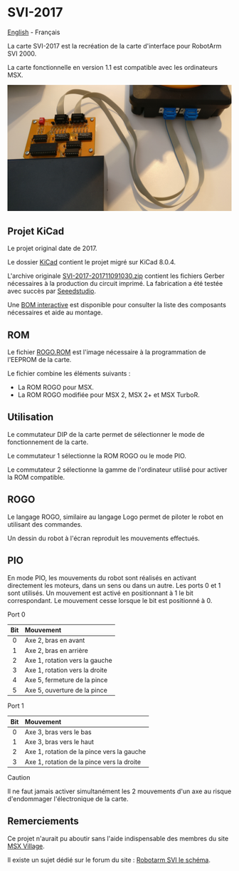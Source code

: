 # SVI-2017

[English](README.md) - Français

La carte SVI-2017 est la recréation de la carte d'interface pour RobotArm SVI 2000.

La carte fonctionnelle en version 1.1 est compatible avec les ordinateurs MSX.

![SVI-2017](docs/img/SVI-2017-20171211-105227.jpg)

## Projet KiCad

Le projet original date de 2017.

Le dossier [KiCad](KiCad/) contient le projet migré sur KiCad 8.0.4.

L'archive originale [SVI-2017-201711091030.zip](https://github.com/patricklaf/SVI-2017/raw/main/KiCad/Gerber/SVI-2017-201711091030.zip) contient les fichiers Gerber nécessaires à la production du circuit imprimé. La fabrication a été testée avec succès par [Seeedstudio](https://www.seeedstudio.com/fusion_pcb.html).

Une [BOM interactive](https://patricklaf.github.io/SVI-2017/bom.html) est disponible pour consulter la liste des composants nécessaires et aide au montage.

## ROM

Le fichier [ROGO.ROM](ROM/ROGO.ROM) est l'image nécessaire à la programmation de l'EEPROM de la carte.

Le fichier combine les éléments suivants :

- La ROM ROGO pour MSX.
- La ROM ROGO modifiée pour MSX 2, MSX 2+ et MSX TurboR.

## Utilisation

Le commutateur DIP de la carte permet de sélectionner le mode de fonctionnement de la carte.

Le commutateur 1 sélectionne la ROM ROGO ou le mode PIO.

Le commutateur 2 sélectionne la gamme de l'ordinateur utilisé pour activer la ROM compatible.

## ROGO

Le langage ROGO, similaire au langage Logo permet de piloter le robot en utilisant des commandes.

Un dessin du robot à l'écran reproduit les mouvements effectués.

## PIO

En mode PIO, les mouvements du robot sont réalisés en activant directement les moteurs, dans un sens ou dans un autre. Les ports 0 et 1 sont utilisés. Un mouvement est activé en positionnant à 1 le bit correspondant. Le mouvement cesse lorsque le bit est positionné à 0. 

Port 0

| Bit | Mouvement                      |
|:---:|:-------------------------------|
| 0   | Axe 2, bras en avant           |
| 1   | Axe 2, bras en arrière         |
| 2   | Axe 1, rotation vers la gauche |
| 3   | Axe 1, rotation vers la droite |
| 4   | Axe 5, fermeture de la pince   |
| 5   | Axe 5, ouverture de la pince   |

Port 1

| Bit | Mouvement                                  |
|:---:|:-------------------------------------------|
| 0   | Axe 3, bras vers le bas                    |
| 1   | Axe 3, bras vers le haut                   |
| 2   | Axe 1, rotation de la pince vers la gauche |
| 3   | Axe 1, rotation de la pince vers la droite |

> [!CAUTION]
> Il ne faut jamais activer simultanément les 2 mouvements d'un axe au risque d'endommager l'électronique de la carte. 

## Remerciements

Ce projet n'aurait pu aboutir sans l'aide indispensable des membres du site [MSX Village](https://msxvillage.fr).

Il existe un sujet dédié sur le forum du site : [Robotarm SVI le schéma](https://msxvillage.fr/forum/topic-326-1+robotarm-svi-le-schema.php).